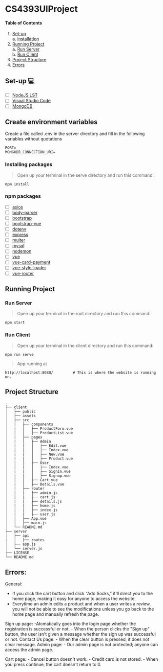 # CS4393UIProject
#### Table of Contents



1. [ Set-up  ](#start)</br>
    </t> a. [ Installation ](#install)</br>
2. [ Running Project ](#run)</br>
    </t> a. [ Run Server ](#server)</br>
    </t> b. [ Run Client ](#client)</br>
3. [ Project Structure ](#structure)
4. [ Errors ](#error)
<a name="start"></a>
## Set-up :computer:
- [ ] [NodeJS LST](https://nodejs.org/en/)
- [ ] [Visual Studio Code](https://code.visualstudio.com/download)
- [ ] [MongoDB](https://www.mongodb.com/)

## Create environment variables
Create a file called .env in the server directory and fill in the following variables without quotations
```
PORT=
MONGODB_CONNECTION_URI=
```

<a name="install"></a>
### Installing packages
> Open up your terminal in the serve directory and run this command:
```
npm install
```
### npm packages
- [ ] [axios](https://www.npmjs.com/package/axios)
- [ ] [body-parser](https://www.npmjs.com/package/body-parser)
- [ ] [bootstrap](https://www.npmjs.com/package/bootstrap)
- [ ] [bootstrap-vue](https://www.npmjs.com/package/bootstrap-vue)
- [ ] [dotenv](https://www.npmjs.com/package/dotenv)
- [ ] [express](https://www.npmjs.com/package/express)
- [ ] [multer](https://www.npmjs.com/package/multer)
- [ ] [mysql](https://www.npmjs.com/package/mysql)
- [ ] [nodemon](https://www.npmjs.com/package/nodemon)
- [ ] [vue](https://www.npmjs.com/package/vue)
- [ ] [vue-card-payment](https://www.npmjs.com/package/vue-card-payment)
- [ ] [vue-style-loader](https://www.npmjs.com/package/vue-style-loader)
- [ ] [vue-router](https://www.npmjs.com/package/vue-router)

<a name="run"></a>
## Running Project

<a name="server"></a>
### Run Server
> Open up your terminal in the root directory and run this command:
```
npm start
```

<a name="client"></a>
### Run Client
> Open up your terminal in the client directory and run this command:
```
npm run serve
```
> App running at 
```
http://localhost:8080/         # This is where the website is running on.
```

<a name="structure"></a>
## Project Structure
```
.
├── client
│   ├── public          
│   ├── assets
│   ├── src
│   │   ├── components
│   |   │   ├── ProductForm.vue
│   |   │   ├── ProductList.vue
│   |   ├── pages
│   |   │   ├── Admin
│   |   |   │   ├── Edit.vue
│   |   |   │   ├── Index.vue
│   |   |   │   ├── New.vue
│   |   |   │   ├── Product.vue
│   |   │   ├── User
│   |   |   │   ├── Index.vue
│   |   |   │   ├── Signin.vue
│   |   |   │   ├── Signup.vue
│   |   │   ├── Cart.vue
│   |   │   ├── Details.vue
│   |   ├── router
│   |   |   ├── admin.js
│   |   |   ├── cart.js
│   |   |   ├── details.js
│   |   |   ├── home.js
│   |   |   ├── index.js
│   |   |   ├── user.js
│   │   ├── App.vue
│   │   ├── main.js
│   └── README.md                
├── server   
│   ├── api
|   │   ├── routes
|   ├── app.js
│   └── server.js
├── LICENSE
└── README.md
```
<a name="errors"></a>
## Errors:

General:
- If you click the cart button and click "Add Socks," it'll direct you to the home page, making it easy for anyone to access the website.
- Everytime an admin edits a product and when a user writes a review, you will not be able to see the modifications unless you go back to the home page and manually refresh the page.

Sign up page:
-Atomatically goes into the login page whether the registration is successful or not.
    - When the person clicks the "Sign up" button, the user isn't given a message whether the sign up was successful or not.
Contact Us page:
    - When the clear button is pressed, it does not clear message.
Admin page:
    - Our admin page is not protected; anyone can access the admin page.
    
Cart page:
    - Cancel button doesn't work.
    - Credit card is not stored.
    - When you press continue, the cart doesn't return to 0.
    
